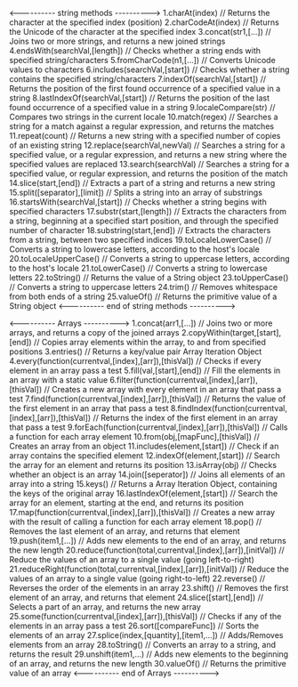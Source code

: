 <---------- string methods ---------->
1.charAt(index) // Returns the character at the specified index (position)
2.charCodeAt(index) // Returns the Unicode of the character at the specified index
3.concat(str1,[...]) // Joins two or more strings, and returns a new joined strings
4.endsWith(searchVal,[length]) // Checks whether a string ends with specified string/characters
5.fromCharCode(n1,[...]) // Converts Unicode values to characters
6.includes(searchVal,[start]) // Checks whether a string contains the specified string/characters
7.indexOf(searchVal,[start]) // Returns the position of the first found occurrence of a specified value in a string
8.lastIndexOf(searchVal,[start]) // Returns the position of the last found occurrence of a specified value in a string
9.localeCompare(str) // Compares two strings in the current locale
10.match(regex) // Searches a string for a match against a regular expression, and returns the matches
11.repeat(count) // Returns a new string with a specified number of copies of an existing string
12.replace(searchVal,newVal) // Searches a string for a specified value, or a regular expression, and returns a new string where the specified values are replaced
13.search(searchVal) // Searches a string for a specified value, or regular expression, and returns the position of the match
14.slice(start,[end]) // Extracts a part of a string and returns a new string
15.split([separator],[limit]) // Splits a string into an array of substrings
16.startsWith(searchVal,[start]) // Checks whether a string begins with specified characters
17.substr(start,[length]) // Extracts the characters from a string, beginning at a specified start position, and through the specified number of character
18.substring(start,[end]) // Extracts the characters from a string, between two specified indices
19.toLocaleLowerCase() // Converts a string to lowercase letters, according to the host's locale
20.toLocaleUpperCase() // Converts a string to uppercase letters, according to the host's locale
21.toLowerCase() // Converts a string to lowercase letters
22.toString() // Returns the value of a String object
23.toUpperCase() // Converts a string to uppercase letters
24.trim() // Removes whitespace from both ends of a string
25.valueOf() // Returns the primitive value of a String object
<---------- end of string methods ---------->

<---------- Arrays  ---------->
1.concat(arr1,[...]) // Joins two or more arrays, and returns a copy of the joined arrays
2.copyWithin(target,[start],[end]) // Copies array elements within the array, to and from specified positions
3.entries() // Returns a key/value pair Array Iteration Object
4.every(function(currentval,[index],[arr]),[thisVal]) // Checks if every element in an array pass a test
5.fill(val,[start],[end]) // Fill the elements in an array with a static value
6.filter(function(currentval,[index],[arr]),[thisVal]) //	Creates a new array with every element in an array that pass a test
7.find(function(currentval,[index],[arr]),[thisVal]) // Returns the value of the first element in an array that pass a test
8.findIndex(function(currentval,[index],[arr]),[thisVal]) // Returns the index of the first element in an array that pass a test
9.forEach(function(currentval,[index],[arr]),[thisVal]) // Calls a function for each array element
10.from(obj,[mapFunc],[thisVal]) // Creates an array from an object
11.includes(element,[start]) // Check if an array contains the specified element
12.indexOf(element,[start]) // Search the array for an element and returns its position
13.isArray(obj) // Checks whether an object is an array
14.join([seperator]) // Joins all elements of an array into a string
15.keys() // Returns a Array Iteration Object, containing the keys of the original array
16.lastIndexOf(element,[start]) // Search the array for an element, starting at the end, and returns its position
17.map(function(currentval,[index],[arr]),[thisVal]) // Creates a new array with the result of calling a function for each array element
18.pop() // Removes the last element of an array, and returns that element
19.push(item1,[...]) // Adds new elements to the end of an array, and returns the new length
20.reduce(function(total,currentval,[index],[arr]),[initVal]) // Reduce the values of an array to a single value (going left-to-right)
21.reduceRight(function(total,currentval,[index],[arr]),[initVal]) // Reduce the values of an array to a single value (going right-to-left)
22.reverse() // Reverses the order of the elements in an array
23.shift() // Removes the first element of an array, and returns that element
24.slice([start],[end]) // Selects a part of an array, and returns the new array
25.some(function(currentval,[index],[arr]),[thisVal]) // Checks if any of the elements in an array pass a test
26.sort([compareFunc]) // Sorts the elements of an array
27.splice(index,[quantity],[item1,...]) // Adds/Removes elements from an array
28.toString() // Converts an array to a string, and returns the result
29.unshift(item1,...) // Adds new elements to the beginning of an array, and returns the new length
30.valueOf() // Returns the primitive value of an array
<---------- end of Arrays ---------->